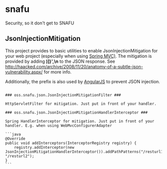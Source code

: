 snafu
=====

Security, so it don't get to SNAFU

JsonInjectionMitigation
------------

This project provides to basic utilities to enable JsonInjectionMitigation for your web project (especially when using [Spring MVC)](http://spring.io).
The mitigation is provided by adding **)]}',\n** to the JSON response. See http://haacked.com/archive/2008/11/20/anatomy-of-a-subtle-json-vulnerability.aspx/ for more info.

Additionally, the prefix is also used by [AngularJS](https://angularjs.org/) to prevent JSON injection.
~~~

### oss.snafu.json.JsonInjectionMitigationFilter ###

HttpServletFilter for mitigation. Just put in front of your handler.

### oss.snafu.json.JsonInjectionMitigationHandlerInterceptor ###

Spring HandlerInterceptor for mitigation. Just put in front of your handler. E.g. when using WebMvcConfigurerAdapter  

```java
@Override
public void addInterceptors(InterceptorRegistry registry) {
	registry.addInterceptor(new JsonInjectionMitigationHandlerInterceptor()).addPathPatterns("/resturl1", "/resturl2");
}
```
